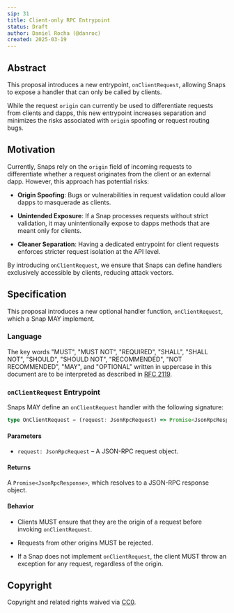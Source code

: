```yaml
---
sip: 31
title: Client-only RPC Entrypoint
status: Draft
author: Daniel Rocha (@danroc)
created: 2025-03-19
---
```


## Abstract

This proposal introduces a new entrypoint, `onClientRequest`, allowing Snaps to
expose a handler that can only be called by clients.

While the request `origin` can currently be used to differentiate requests from
clients and dapps, this new entrypoint increases separation and minimizes
the risks associated with `origin` spoofing or request routing bugs.

## Motivation

Currently, Snaps rely on the `origin` field of incoming requests to
differentiate whether a request originates from the client or an external dapp.
However, this approach has potential risks:

- **Origin Spoofing**: Bugs or vulnerabilities in request validation could
  allow dapps to masquerade as clients.

- **Unintended Exposure**: If a Snap processes requests without strict
  validation, it may unintentionally expose to dapps methods that are meant
  only for clients.

- **Cleaner Separation**: Having a dedicated entrypoint for client requests
  enforces stricter request isolation at the API level.

By introducing `onClientRequest`, we ensure that Snaps can define handlers
exclusively accessible by clients, reducing attack vectors.

## Specification

This proposal introduces a new optional handler function, `onClientRequest`,
which a Snap MAY implement.

### Language

The key words "MUST", "MUST NOT", "REQUIRED", "SHALL", "SHALL NOT", "SHOULD",
"SHOULD NOT", "RECOMMENDED", "NOT RECOMMENDED", "MAY", and "OPTIONAL" written
in uppercase in this document are to be interpreted as described in [RFC
2119](https://www.ietf.org/rfc/rfc2119.txt).

### `onClientRequest` Entrypoint

Snaps MAY define an `onClientRequest` handler with the following signature:

```typescript
type OnClientRequest = (request: JsonRpcRequest) => Promise<JsonRpcResponse>;
```

#### Parameters

- `request: JsonRpcRequest` – A JSON-RPC request object.

#### Returns

A `Promise<JsonRpcResponse>`, which resolves to a JSON-RPC response object.

#### Behavior

- Clients MUST ensure that they are the origin of a request before invoking
  `onClientRequest`.

- Requests from other origins MUST be rejected.

- If a Snap does not implement `onClientRequest`, the client MUST throw an
  exception for any request, regardless of the origin.

## Copyright

Copyright and related rights waived via [CC0](../LICENSE).
